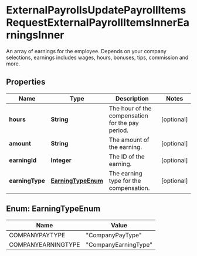 

# ExternalPayrollsUpdatePayrollItemsRequestExternalPayrollItemsInnerEarningsInner

An array of earnings for the employee. Depends on your company selections, earnings includes wages, hours, bonuses, tips, commission and more.

## Properties

| Name | Type | Description | Notes |
|------------ | ------------- | ------------- | -------------|
|**hours** | **String** | The hour of the compensation for the pay period. |  [optional] |
|**amount** | **String** | The amount of the earning. |  [optional] |
|**earningId** | **Integer** | The ID of the earning. |  [optional] |
|**earningType** | [**EarningTypeEnum**](#EarningTypeEnum) | The earning type for the compensation. |  [optional] |



## Enum: EarningTypeEnum

| Name | Value |
|---- | -----|
| COMPANYPAYTYPE | &quot;CompanyPayType&quot; |
| COMPANYEARNINGTYPE | &quot;CompanyEarningType&quot; |




